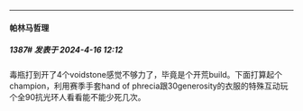﻿
*****

####  帕林马哲理  
##### 1387#       发表于 2024-4-16 12:12

毒瓶打到开了4个voidstone感觉不够力了，毕竟是个开荒build。下面打算起个champion，利用赛季手套hand of phrecia跟30generosity的衣服的特殊互动玩个全90抗光环人看看能不能少死几次。

